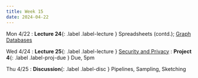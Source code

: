 ```yaml
---
title: Week 15
date: 2024-04-22
---
```


Mon 4/22
: **Lecture 24**{: .label .label-lecture } Spreadsheets (contd.); [Graph Databases](https://docs.google.com/presentation/d/1hjrIPXcxZfONH8nX3g8sr_Vho6KZ_HF59IaabNk3xL4/edit?usp=sharing)

Wed 4/24
: **Lecture 25**{: .label .label-lecture } [Security and Privacy](https://docs.google.com/presentation/d/1SyGHoFGAgneWZCYqoS1ZKEDjmk3TQ7cpDfTT_xl0H7c/edit?usp=sharing)
: **Project 4**{: .label .label-proj-due } Due, 5pm


Thu 4/25
: **Discussion**{: .label .label-disc } Pipelines, Sampling, Sketching

